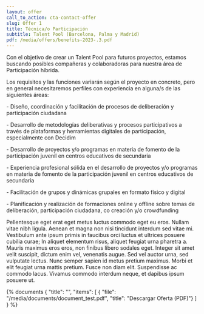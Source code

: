 ```yaml
---
layout: offer
call_to_action: cta-contact-offer
slug: Offer 1
title: Técnica/o Participación
subtitle: Talent Pool (Barcelona, Palma y Madrid)
pdf: /media/offers/benefits-2023-.3.pdf
---
```

Con el objetivo de crear un Talent Pool para futuros proyectos, estamos buscando posibles compañeras y colaboradoras para nuestra área de Participación híbrida.

Los requisitos y las funciones variarán según el proyecto en concreto, pero en general necesitaremos perfiles con experiencia en alguna/s de las siguientes áreas:

\- Diseño, coordinación y facilitación de procesos de deliberación y participación ciudadana

\- Desarrollo de metodologías deliberativas y procesos participativos a través de plataformas y herramientas digitales de participación, especialmente con Decidim

\- Desarrollo de proyectos y/o programas en materia de fomento de la participación juvenil en centros educativos de secundaria

\- Experiencia profesional sólida en el desarrollo de proyectos y/o programas en materia de fomento de la participación juvenil en centros educativos de secundaria

\- Facilitación de grupos y dinámicas grupales en formato físico y digital

\- Planificación y realización de formaciones online y offline sobre temas de deliberación, participación ciudadana, co creación y/o crowdfunding

<!--EndFragment-->

Pellentesque eget erat eget metus luctus commodo eget eu eros. Nullam vitae nibh ligula. Aenean et magna non nisi tincidunt interdum sed vitae mi. Vestibulum ante ipsum primis in faucibus orci luctus et ultrices posuere cubilia curae; In aliquet elementum risus, aliquet feugiat urna pharetra a. Mauris maximus eros eros, non finibus libero sodales eget. Integer sit amet velit suscipit, dictum enim vel, venenatis augue. Sed vel auctor urna, sed vulputate lectus. Nunc semper sapien id metus pretium maximus. Morbi et elit feugiat urna mattis pretium. Fusce non diam elit. Suspendisse ac commodo lacus. Vivamus commodo interdum neque, et dapibus ipsum posuere ut.

{% documents 
{ "title": "", 
    "items": \[ 
        { "file": "/media/documents/document_test.pdf", 
          "title": "Descargar Oferta (PDF)"}
      ] 
    } 
%}